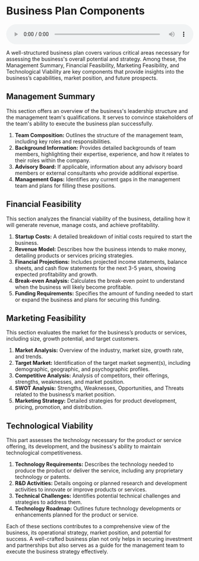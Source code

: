 # Business Plan Components

<audio controls style="width: 100%;">
  <source src="../../../../../audio/4th_sem/ED/Unit-4 Feasibility Analysis for Business Plan/4.f Contents of a Business Plan.mp3" type="audio/mpeg">
  Your browser does not support the audio element.
</audio>


A well-structured business plan covers various critical areas necessary for assessing the business's overall potential and strategy. Among these, the Management Summary, Financial Feasibility, Marketing Feasibility, and Technological Viability are key components that provide insights into the business’s capabilities, market position, and future prospects. 

## Management Summary

This section offers an overview of the business's leadership structure and the management team's qualifications. It serves to convince stakeholders of the team's ability to execute the business plan successfully.

1. **Team Composition:** Outlines the structure of the management team, including key roles and responsibilities.
2. **Background Information:** Provides detailed backgrounds of team members, highlighting their expertise, experience, and how it relates to their roles within the company.
3. **Advisory Board:** If applicable, information about any advisory board members or external consultants who provide additional expertise.
4. **Management Gaps:** Identifies any current gaps in the management team and plans for filling these positions.

## Financial Feasibility

This section analyzes the financial viability of the business, detailing how it will generate revenue, manage costs, and achieve profitability.

1. **Startup Costs:** A detailed breakdown of initial costs required to start the business.
2. **Revenue Model:** Describes how the business intends to make money, detailing products or services pricing strategies.
3. **Financial Projections:** Includes projected income statements, balance sheets, and cash flow statements for the next 3-5 years, showing expected profitability and growth.
4. **Break-even Analysis:** Calculates the break-even point to understand when the business will likely become profitable.
5. **Funding Requirements:** Specifies the amount of funding needed to start or expand the business and plans for securing this funding.

## Marketing Feasibility

This section evaluates the market for the business’s products or services, including size, growth potential, and target customers.

1. **Market Analysis:** Overview of the industry, market size, growth rate, and trends.
2. **Target Market:** Identification of the target market segment(s), including demographic, geographic, and psychographic profiles.
3. **Competitive Analysis:** Analysis of competitors, their offerings, strengths, weaknesses, and market position.
4. **SWOT Analysis:** Strengths, Weaknesses, Opportunities, and Threats related to the business’s market position.
5. **Marketing Strategy:** Detailed strategies for product development, pricing, promotion, and distribution.

## Technological Viability

This part assesses the technology necessary for the product or service offering, its development, and the business's ability to maintain technological competitiveness.

1. **Technology Requirements:** Describes the technology needed to produce the product or deliver the service, including any proprietary technology or patents.
2. **R&D Activities:** Details ongoing or planned research and development activities to innovate or improve products or services.
3. **Technical Challenges:** Identifies potential technical challenges and strategies to address them.
4. **Technology Roadmap:** Outlines future technology developments or enhancements planned for the product or service.

Each of these sections contributes to a comprehensive view of the business, its operational strategy, market position, and potential for success. A well-crafted business plan not only helps in securing investment and partnerships but also serves as a guide for the management team to execute the business strategy effectively.
